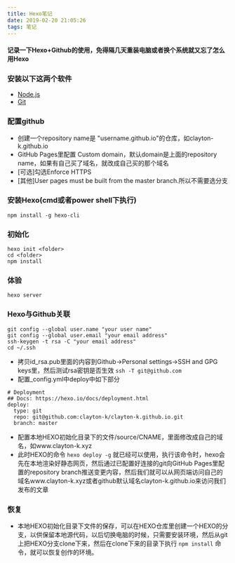 ```yaml
---
title: Hexo笔记
date: 2019-02-20 21:05:26
tags: 笔记
---
```


#### 记录一下Hexo+Github的使用，免得隔几天重装电脑或者换个系统就又忘了怎么用Hexo

### 安装以下这两个软件

* [Node.js](https://nodejs.org/)
* [Git](https://git-scm.com/)

### 配置github

* 创建一个repository name是 "username.github.io"的仓库，如clayton-k.github.io
* GitHub Pages里配置 Custom domain，默认domain是上面的repository name，如果有自己买了域名，就改成自己买的那个域名
* [可选]勾选Enforce HTTPS 
* [其他]User pages must be built from the master branch.所以不需要选分支

### 安装Hexo(cmd或者power shell下执行)

`npm install -g hexo-cli`

### 初始化
```
hexo init <folder>
cd <folder>
npm install
```

### 体验

`hexo server`

### Hexo与Github关联
```
git config --global user.name "your user name"
git config --global user.email "your email address"
ssh-keygen -t rsa -C "your email address"
cd ~/.ssh
```

* 拷贝id_rsa.pub里面的内容到Github->Personal settings->SSH and GPG keys里，然后测试rsa密钥是否生效
`ssh -T git@github.com`
* 配置_config.yml中deploy中如下部分
```
# Deployment
## Docs: https://hexo.io/docs/deployment.html
deploy:
  type: git
  repo: git@github.com:clayton-k/clayton-k.github.io.git
  branch: master
```

* 配置本地HEXO初始化目录下的文件<folder>/source/CNAME，里面修改成自己的域名，如www.clayton-k.xyz
* 此时HEXO的命令 `hexo deploy -g` 就已经可以使用，执行该命令时，hexo会先在本地渲染好静态网页，然后通过已配置好连接的git向GitHub Pages里配置的repository branch推送变更内容，然后我们就可以从网页端访问自己的域名www.clayton-k.xyz或者github默认域名clayton-k.github.io来访问我们发布的文章

### 恢复
 * 本地HEXO初始化目录下文件的保存，可以在HEXO仓库里创建一个HEXO的分支，以供保留本地源代码，以后切换电脑的时候，只需要安装环境，然后从git上把HEXO分支clone下来，然后在clone下来的目录下执行 `npm install` 命令，就可以恢复创作的环境。